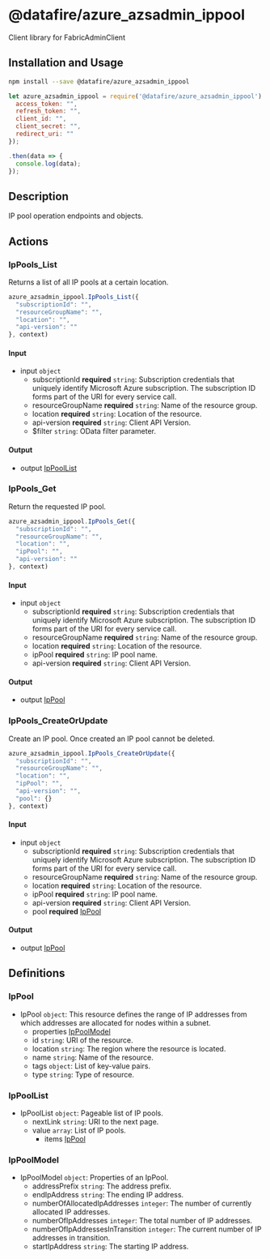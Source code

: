 # @datafire/azure_azsadmin_ippool

Client library for FabricAdminClient

## Installation and Usage
```bash
npm install --save @datafire/azure_azsadmin_ippool
```
```js
let azure_azsadmin_ippool = require('@datafire/azure_azsadmin_ippool').create({
  access_token: "",
  refresh_token: "",
  client_id: "",
  client_secret: "",
  redirect_uri: ""
});

.then(data => {
  console.log(data);
});
```

## Description

IP pool operation endpoints and objects.

## Actions

### IpPools_List
Returns a list of all IP pools at a certain location.


```js
azure_azsadmin_ippool.IpPools_List({
  "subscriptionId": "",
  "resourceGroupName": "",
  "location": "",
  "api-version": ""
}, context)
```

#### Input
* input `object`
  * subscriptionId **required** `string`: Subscription credentials that uniquely identify Microsoft Azure subscription. The subscription ID forms part of the URI for every service call.
  * resourceGroupName **required** `string`: Name of the resource group.
  * location **required** `string`: Location of the resource.
  * api-version **required** `string`: Client API Version.
  * $filter `string`: OData filter parameter.

#### Output
* output [IpPoolList](#ippoollist)

### IpPools_Get
Return the requested IP pool.


```js
azure_azsadmin_ippool.IpPools_Get({
  "subscriptionId": "",
  "resourceGroupName": "",
  "location": "",
  "ipPool": "",
  "api-version": ""
}, context)
```

#### Input
* input `object`
  * subscriptionId **required** `string`: Subscription credentials that uniquely identify Microsoft Azure subscription. The subscription ID forms part of the URI for every service call.
  * resourceGroupName **required** `string`: Name of the resource group.
  * location **required** `string`: Location of the resource.
  * ipPool **required** `string`: IP pool name.
  * api-version **required** `string`: Client API Version.

#### Output
* output [IpPool](#ippool)

### IpPools_CreateOrUpdate
Create an IP pool.  Once created an IP pool cannot be deleted.


```js
azure_azsadmin_ippool.IpPools_CreateOrUpdate({
  "subscriptionId": "",
  "resourceGroupName": "",
  "location": "",
  "ipPool": "",
  "api-version": "",
  "pool": {}
}, context)
```

#### Input
* input `object`
  * subscriptionId **required** `string`: Subscription credentials that uniquely identify Microsoft Azure subscription. The subscription ID forms part of the URI for every service call.
  * resourceGroupName **required** `string`: Name of the resource group.
  * location **required** `string`: Location of the resource.
  * ipPool **required** `string`: IP pool name.
  * api-version **required** `string`: Client API Version.
  * pool **required** [IpPool](#ippool)

#### Output
* output [IpPool](#ippool)



## Definitions

### IpPool
* IpPool `object`: This resource defines the range of IP addresses from which addresses are  allocated for nodes within a subnet.
  * properties [IpPoolModel](#ippoolmodel)
  * id `string`: URI of the resource.
  * location `string`: The region where the resource is located.
  * name `string`: Name of the resource.
  * tags `object`: List of key-value pairs.
  * type `string`: Type of resource.

### IpPoolList
* IpPoolList `object`: Pageable list of IP pools.
  * nextLink `string`: URI to the next page.
  * value `array`: List of IP pools.
    * items [IpPool](#ippool)

### IpPoolModel
* IpPoolModel `object`: Properties of an IpPool.
  * addressPrefix `string`: The address prefix.
  * endIpAddress `string`: The ending IP address.
  * numberOfAllocatedIpAddresses `integer`: The number of currently allocated IP addresses.
  * numberOfIpAddresses `integer`: The total number of IP addresses.
  * numberOfIpAddressesInTransition `integer`: The current number of IP addresses in transition.
  * startIpAddress `string`: The starting IP address.


